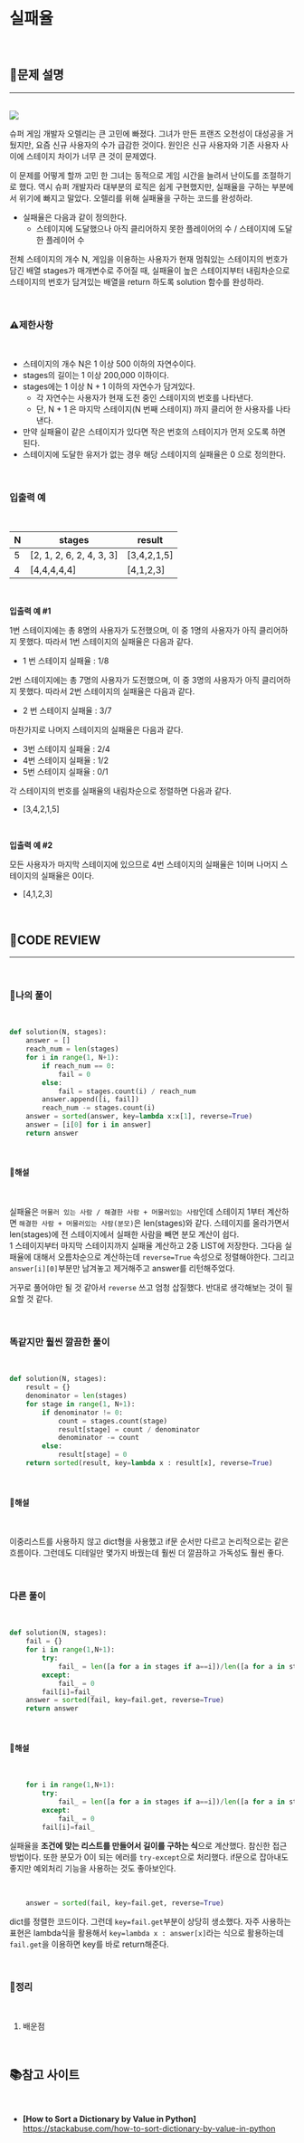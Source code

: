 # 실패율

<br/>

## **📝문제 설명**
***

<br/>

<img src="https://grepp-programmers.s3.amazonaws.com/files/production/bde471d8ac/48ddf1cc-c4ea-499d-b431-9727ee799191.png">

슈퍼 게임 개발자 오렐리는 큰 고민에 빠졌다. 그녀가 만든 프랜즈 오천성이 대성공을 거뒀지만, 요즘 신규 사용자의 수가 급감한 것이다. 원인은 신규 사용자와 기존 사용자 사이에 스테이지 차이가 너무 큰 것이 문제였다.

이 문제를 어떻게 할까 고민 한 그녀는 동적으로 게임 시간을 늘려서 난이도를 조절하기로 했다. 역시 슈퍼 개발자라 대부분의 로직은 쉽게 구현했지만, 실패율을 구하는 부분에서 위기에 빠지고 말았다. 오렐리를 위해 실패율을 구하는 코드를 완성하라.

- 실패율은 다음과 같이 정의한다.
  - 스테이지에 도달했으나 아직 클리어하지 못한 플레이어의 수 / 스테이지에 도달한 플레이어 수

전체 스테이지의 개수 N, 게임을 이용하는 사용자가 현재 멈춰있는 스테이지의 번호가 담긴 배열 stages가 매개변수로 주어질 때, 실패율이 높은 스테이지부터 내림차순으로 스테이지의 번호가 담겨있는 배열을 return 하도록 solution 함수를 완성하라.

<br/>

### **⚠제한사항**

<br/>

- 스테이지의 개수 N은 1 이상 500 이하의 자연수이다.
- stages의 길이는 1 이상 200,000 이하이다.
- stages에는 1 이상 N + 1 이하의 자연수가 담겨있다.
  - 각 자연수는 사용자가 현재 도전 중인 스테이지의 번호를 나타낸다.
  - 단, N + 1 은 마지막 스테이지(N 번째 스테이지) 까지 클리어 한 사용자를 나타낸다.
- 만약 실패율이 같은 스테이지가 있다면 작은 번호의 스테이지가 먼저 오도록 하면 된다.
- 스테이지에 도달한 유저가 없는 경우 해당 스테이지의 실패율은 0 으로 정의한다.

<br/>

### **입출력 예**

<br/>

N |	stages |	result
--|--------|----------
5 |	[2, 1, 2, 6, 2, 4, 3, 3] |	[3,4,2,1,5]
4	| [4,4,4,4,4] |	[4,1,2,3]

<br/>

**입출력 예 #1**

1번 스테이지에는 총 8명의 사용자가 도전했으며, 이 중 1명의 사용자가 아직 클리어하지 못했다. 따라서 1번 스테이지의 실패율은 다음과 같다.

- 1 번 스테이지 실패율 : 1/8

2번 스테이지에는 총 7명의 사용자가 도전했으며, 이 중 3명의 사용자가 아직 클리어하지 못했다. 따라서 2번 스테이지의 실패율은 다음과 같다.

- 2 번 스테이지 실패율 : 3/7

마찬가지로 나머지 스테이지의 실패율은 다음과 같다.

- 3번 스테이지 실패율 : 2/4
- 4번 스테이지 실패율 : 1/2
- 5번 스테이지 실패율 : 0/1

각 스테이지의 번호를 실패율의 내림차순으로 정렬하면 다음과 같다.

- [3,4,2,1,5]

<br/>

**입출력 예 #2**

모든 사용자가 마지막 스테이지에 있으므로 4번 스테이지의 실패율은 1이며 나머지 스테이지의 실패율은 0이다.

- [4,1,2,3]

<br/>


## **🧐CODE REVIEW**
***

<br/>

### **🧾나의 풀이**

<br/>

```python
def solution(N, stages):
    answer = []
    reach_num = len(stages)
    for i in range(1, N+1):
        if reach_num == 0:
            fail = 0
        else:
            fail = stages.count(i) / reach_num
        answer.append([i, fail])
        reach_num -= stages.count(i)
    answer = sorted(answer, key=lambda x:x[1], reverse=True)
    answer = [i[0] for i in answer]
    return answer
```

<br/>

#### **📝해설**

<br/>

실패율은 `머물러 있는 사람 / 해결한 사람 + 머물러있는 사람`인데 스테이지 1부터 계산하면 `해결한 사람 + 머물러있는 사람(분모)`은 len(stages)와 같다. 스테이지를 올라가면서 len(stages)에 전 스테이지에서 실패한 사람을 빼면 분모 계산이 쉽다.<br/>
1 스테이지부터 마지막 스테이지까지 실패율 계산하고 2중 LIST에 저장한다. 그다음 실패율에 대해서 오름차순으로 계산하는데 `reverse=True` 속성으로 정렬해야한다.
그리고 `answer[i][0]`부분만 남겨놓고 제거해주고 answer를 리턴해주었다.

거꾸로 풀어야만 될 것 같아서 `reverse` 쓰고 엄청 삽질했다. 반대로 생각해보는 것이 필요할 것 같다.

<br/>

### **똑같지만 훨씬 깔끔한 풀이**

<br/>

```python
def solution(N, stages):
    result = {}
    denominator = len(stages)
    for stage in range(1, N+1):
        if denominator != 0:
            count = stages.count(stage)
            result[stage] = count / denominator
            denominator -= count
        else:
            result[stage] = 0
    return sorted(result, key=lambda x : result[x], reverse=True)
```

<br/>

#### **📝해설**

<br/>

이중리스트를 사용하지 않고 dict형을 사용했고 if문 순서만 다르고 논리적으로는 같은 흐름이다. 그런데도 디테일만 몇가지 바꿨는데 훨씬 더 깔끔하고 가독성도 훨씬 좋다. 

<br/>

### **다른 풀이**

<br/>

```python
def solution(N, stages):
    fail = {}
    for i in range(1,N+1):
        try:
            fail_ = len([a for a in stages if a==i])/len([a for a in stages if a>=i])
        except:
            fail_ = 0
        fail[i]=fail_
    answer = sorted(fail, key=fail.get, reverse=True)
    return answer
```

<br/>

#### **📝해설**

<br/>

```python
    for i in range(1,N+1):
        try:
            fail_ = len([a for a in stages if a==i])/len([a for a in stages if a>=i])
        except:
            fail_ = 0
        fail[i]=fail_
```

실패율을 **조건에 맞는 리스트를 만들어서 길이를 구하는 식**으로 계산했다. 참신한 접근 방법이다. 또한 분모가 0이 되는 에러를 `try-except`으로 처리했다.
if문으로 잡아내도 좋지만 예외처리 기능을 사용하는 것도 좋아보인다.

<br/>

```python
    answer = sorted(fail, key=fail.get, reverse=True)
```

dict를 정렬한 코드이다. 그런데 `key=fail.get`부분이 상당히 생소했다. 자주 사용하는 표현은 lambda식을 활용해서 `key=lambda x : answer[x]`라는 식으로 활용하는데 `fail.get`을 이용하면 key를 바로 return해준다.

<br/>

### **🔖정리**

<br/>

1. 배운점

<br/>

## 📚참고 사이트

<br/>

- **[How to Sort a Dictionary by Value in Python]**<br/>
https://stackabuse.com/how-to-sort-dictionary-by-value-in-python